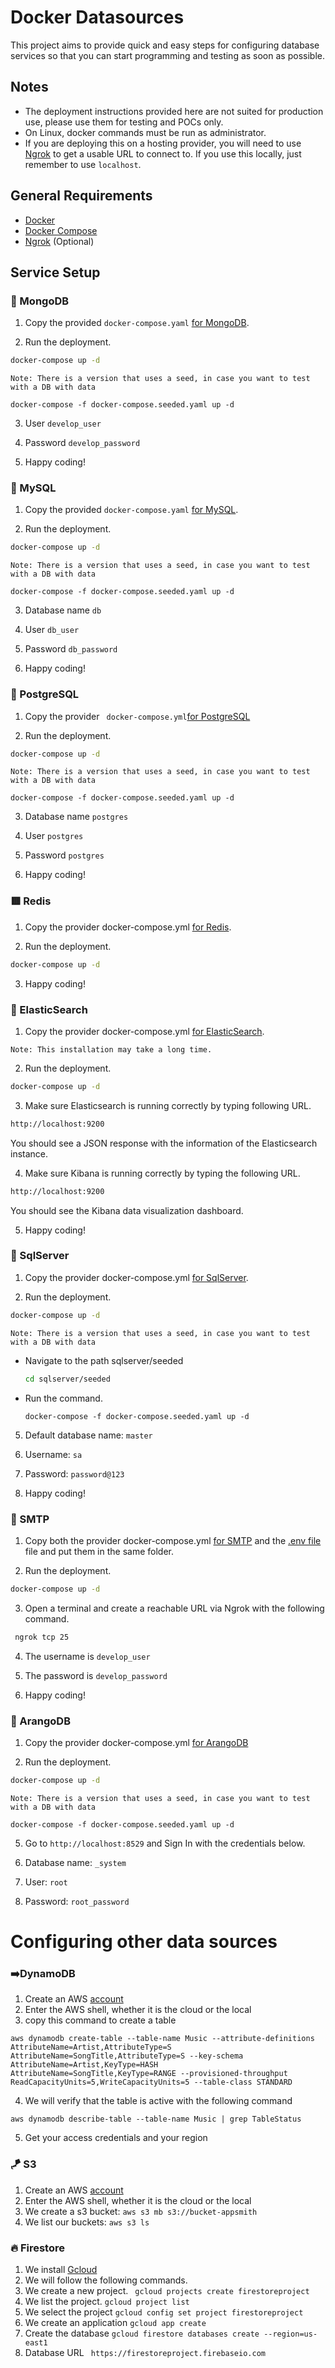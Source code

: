 # Docker Datasources

This project aims to provide quick and easy steps for configuring database services so that you can start programming and testing as soon as possible.

## Notes

- The deployment instructions provided here are not suited for production use, please use them for testing and POCs only.
- On Linux, docker commands must be run as administrator.
- If you are deploying this on a hosting provider, you will need to use [Ngrok](Ngrok_example.md) to get a usable URL to connect to. If you use this locally, just remember to use `localhost`.


## General Requirements

- [Docker](https://docs.docker.com/engine/install/)
- [Docker Compose](https://docs.docker.com/compose/install/)
- [Ngrok](https://ngrok.com/) (Optional)


## Service Setup

### 🌿 MongoDB

1. Copy the provided `docker-compose.yaml` [for MongoDB](./mongodb/docker-compose.yaml).

2. Run the deployment. 

```bash
docker-compose up -d
```
`Note: There is a version that uses a seed, in case you want to test with a DB with data`

```
docker-compose -f docker-compose.seeded.yaml up -d
```

3. User
`
develop_user
`

4. Password
`
develop_password
`

5. Happy coding! 




### 🐬 MySQL

1. Copy the provided `docker-compose.yaml` [for MySQL](./mysql/docker-compose.yaml).

2. Run the deployment. 

```bash
docker-compose up -d
```
`Note: There is a version that uses a seed, in case you want to test with a DB with data`
```
docker-compose -f docker-compose.seeded.yaml up -d
```

3. Database name
`
db
`

4. User
`
db_user
`

5. Password
`
db_password
`

6. Happy coding!




### 🐘 PostgreSQL 

1. Copy the provider ` docker-compose.yml`[for PostgreSQL](./postgress/docker-compose.yaml)

2. Run the deployment.

``` bash
docker-compose up -d
```
`Note: There is a version that uses a seed, in case you want to test with a DB with data`
```
docker-compose -f docker-compose.seeded.yaml up -d
```

3. Database name
`
postgres
`

4. User
`
postgres
`

5. Password
`
postgres
`

6. Happy coding!




###  🟥 Redis

1. Copy the provider docker-compose.yml [for Redis](./redis/docker-compose.yaml).

2. Run the deployment.

```bash
docker-compose up -d
```

3. Happy coding!




###  🔰 ElasticSearch

1. Copy the provider docker-compose.yml [for ElasticSearch](./elasticsearch/docker-compose.yaml).

` Note: This installation may take a long time. `

2. Run the deployment.

```bash
docker-compose up -d
```

3. Make sure Elasticsearch is running correctly by typing following URL.

```bash
http://localhost:9200
```

You should see a JSON response with the information of the Elasticsearch instance.

4. Make sure Kibana is running correctly by typing the following URL.

```bash
http://localhost:9200
```

You should see the Kibana data visualization dashboard.

5. Happy coding!




### 📅 SqlServer

1. Copy the provider docker-compose.yml [for SqlServer](./sqlserver/docker-compose.yaml).

2. Run the deployment.

```bash
docker-compose up -d 
```

`Note: There is a version that uses a seed, in case you want to test with a DB with data`

- Navigate to the path sqlserver/seeded

  ```bash
  cd sqlserver/seeded
  ```

- Run the command.

  ```
  docker-compose -f docker-compose.seeded.yaml up -d
  ```

5. Default database name: `master`

6. Username: `sa`

7. Password: `password@123`

8. Happy coding!




### 📧 SMTP 

1. Copy both the provider docker-compose.yml [for SMTP](./smtp/docker-compose.yaml) and the [.env file](./smtp/.env) file and put them in the same folder.

2. Run the deployment.

```bash
docker-compose up -d
```

3.  Open a terminal and create a reachable URL via Ngrok with the following command.

```bash
 ngrok tcp 25 
```

4. The username is `develop_user`

5. The password is `develop_password`

6. Happy coding!




### 🥑 ArangoDB

1. Copy the provider docker-compose.yml [for ArangoDB](./arangodb/docker-compose.yaml)

2. Run the deployment.

```bash
docker-compose up -d
```

`Note: There is a version that uses a seed, in case you want to test with a DB with data`

```
docker-compose -f docker-compose.seeded.yaml up -d
```

5. Go to `http://localhost:8529` and Sign In with the credentials below.

6. Database name: `_system`

7. User: `root`

8. Password: `root_password`




# Configuring other data sources 

### ➡️DynamoDB

1. Create an AWS [account](https://portal.aws.amazon.com/billing/signup#/start/email)
2. Enter the AWS shell, whether it is the cloud or the local
3. copy this command to create a table
```console
aws dynamodb create-table --table-name Music --attribute-definitions AttributeName=Artist,AttributeType=S AttributeName=SongTitle,AttributeType=S --key-schema AttributeName=Artist,KeyType=HASH AttributeName=SongTitle,KeyType=RANGE --provisioned-throughput ReadCapacityUnits=5,WriteCapacityUnits=5 --table-class STANDARD
```
4. We will verify that the table is active with the following command
```console 
aws dynamodb describe-table --table-name Music | grep TableStatus
```
5. Get your access credentials and your region




### 🪁 S3

1. Create an AWS [account](https://portal.aws.amazon.com/billing/signup#/start/email)
2. Enter the AWS shell, whether it is the cloud or the local
3. We create a s3 bucket: `aws s3 mb s3://bucket-appsmith `
4. We list our buckets: `aws s3 ls `





### 🔥 Firestore

1. We install [Gcloud](https://cloud.google.com/sdk/docs/install?hl=es-419)
2. We will follow the following commands.
3. We create a new project.
` gcloud projects create firestoreproject`
4. We list the project.
`gcloud project list `
5. We select the project
`gcloud config set project firestoreproject`
6. We create an application
`gcloud app create `
7. Create the database
`gcloud firestore databases create --region=us-east1 `
8. Database URL ` https://firestoreproject.firebaseio.com`